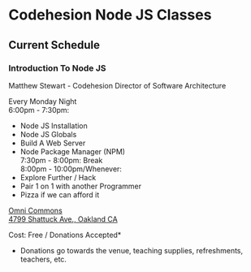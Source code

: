 # Codehesion Node JS Classes

## Current Schedule

### Introduction To Node JS
Matthew Stewart - Codehesion Director of Software Architecture  
  
Every Monday Night  
6:00pm - 7:30pm:  
- Node JS Installation  
- Node JS Globals  
- Build A Web Server  
- Node Package Manager (NPM)  
7:30pm - 8:00pm: Break  
8:00pm - 10:00pm/Whenever:  
- Explore Further / Hack  
- Pair 1 on 1 with another Programmer  
- Pizza if we can afford it  

[Omni Commons](https://omnicommons.org/)  
[4799 Shattuck Ave., Oakland CA](http://maps.google.com/?q=4799%20Shattuck%20Ave.,%20Oakland,%20CA)  
  
Cost: Free / Donations Accepted*  
  
* Donations go towards the venue, teaching supplies, refreshments, teachers, etc.